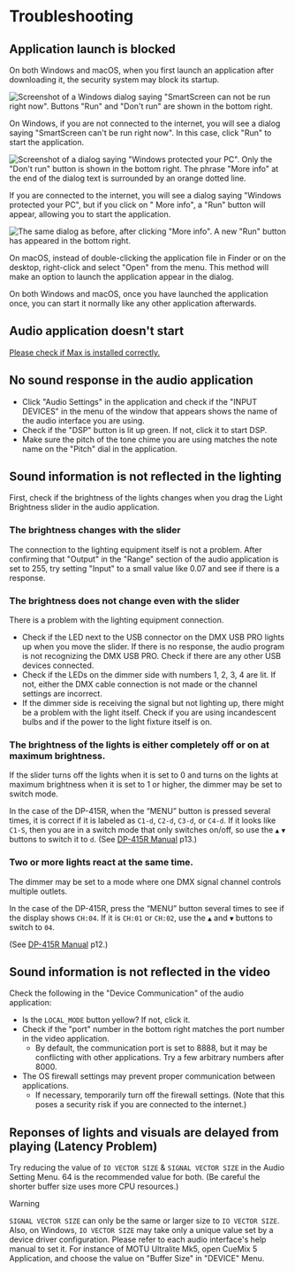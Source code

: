 # Troubleshooting

## Application launch is blocked

On both Windows and macOS, when you first launch an application after downloading it, the security system may block its
startup.

![Screenshot of a Windows dialog saying "SmartScreen can not be run right now". Buttons "Run" and "Don't run" are shown in the bottom right.](../img/windowsdefender1.png)

On Windows, if you are not connected to the internet, you will see a dialog saying "SmartScreen can't be run right now".
In this case, click "Run" to start the application.

![Screenshot of a dialog saying "Windows protected your PC". Only the "Don't run" button is shown in the bottom right. The phrase "More info" at the end of the dialog text is surrounded by an orange dotted line.](../img/windowsdefender2.png)

If you are connected to the internet, you will see a dialog saying "Windows protected your PC", but if you click on "
More info", a "Run" button will appear, allowing you to start the application.

![The same dialog as before, after clicking "More info". A new "Run" button has appeared in the bottom right.](../img/windowsdefender3.png)

On macOS, instead of double-clicking the application file in Finder or on the desktop, right-click and select "Open"
from the menu. This method will make an option to launch the application appear in the dialog.

On both Windows and macOS, once you have launched the application once, you can start it normally like any other
application afterwards.

## Audio application doesn't start

[Please check if Max is installed correctly.](../Preparation/Software/index.en.md#install-cycling-74-max)

## No sound response in the audio application

- Click "Audio Settings" in the application and check if the "INPUT DEVICES" in the menu of the window that appears
  shows the name of the audio interface you are using.
- Check if the "DSP" button is lit up green. If not, click it to start DSP.
- Make sure the pitch of the tone chime you are using matches the note name on the "Pitch" dial in the application.

## Sound information is not reflected in the lighting

First, check if the brightness of the lights changes when you drag the Light Brightness slider in the audio application.

### The brightness changes with the slider

The connection to the lighting equipment itself is not a problem. After confirming that "Output" in the "Range" section
of the audio application is set to 255, try setting "Input" to a small value like 0.07 and see if there is a response.

### The brightness does not change even with the slider

There is a problem with the lighting equipment connection.

- Check if the LED next to the USB connector on the DMX USB PRO lights up when you move the slider. If there is no
  response, the audio program is not recognizing the DMX USB PRO. Check if there are any other USB devices connected.
- Check if the LEDs on the dimmer side with numbers 1, 2, 3, 4 are lit. If not, either the DMX cable connection is not
  made or the channel settings are incorrect.
- If the dimmer side is receiving the signal but not lighting up, there might be a problem with the light itself. Check
  if you are using incandescent bulbs and if the power to the light fixture itself is on.

### The brightness of the lights is either completely off or on at maximum brightness.

If the slider turns off the lights when it is set to 0 and turns on the lights at maximum brightness when it is set to 1 or higher, the dimmer may be set to switch mode.

In the case of the DP-415R, when the “MENU” button is pressed several times, it is correct if it is labeled as `C1-d`, `C2-d`, `C3-d`, or `C4-d`. If it looks like `C1-S`, then you are in a switch mode that only switches on/off, so use the `▲` `▼` buttons to switch it to `d`. (See [DP-415R Manual](https://d295jznhem2tn9.cloudfront.net/ItemRelatedFiles/11443/dp-415r.pdf) p13.)

### Two or more lights react at the same time.

The dimmer may be set to a mode where one DMX signal channel controls multiple outlets.

In the case of the DP-415R, press the “MENU” button several times to see if the display shows `CH:04`. If it is `CH:01` or `CH:02`, use the `▲` and `▼` buttons to switch to `04`.

(See [DP-415R Manual](https://d295jznhem2tn9.cloudfront.net/ItemRelatedFiles/11443/dp-415r.pdf) p12.)


## Sound information is not reflected in the video

Check the following in the "Device Communication" of the audio application:

- Is the `LOCAL_MODE` button yellow? If not, click it.
- Check if the "port" number in the bottom right matches the port number in the video application.
  + By default, the communication port is set to 8888, but it may be conflicting with other applications. Try a few arbitrary numbers after 8000.
- The OS firewall settings may prevent proper communication between applications.
  + If necessary, temporarily turn off the firewall settings. (Note that this poses a security risk if you are connected to the internet.)

## Reponses of lights and visuals are delayed from playing (Latency Problem)

Try reducing the value of `IO VECTOR SIZE` & `SIGNAL VECTOR SIZE` in the Audio Setting Menu. 64 is the recommended value for both. (Be careful the shorter buffer size uses more CPU resources.)

> [!WARNING]
> `SIGNAL VECTOR SIZE` can only be the same or larger size to `IO VECTOR SIZE`. Also, on Windows, `IO VECTOR SIZE` may take only a unique value set by a device driver configuration. Please refer to each audio interface's help manual to set it. For instance of MOTU Ultralite Mk5, open CueMix 5 Application, and choose the value on "Buffer Size" in "DEVICE" Menu.